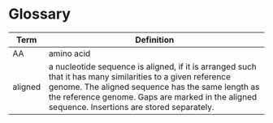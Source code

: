 # Glossary

| Term    | Definition                                                                                                                                                                                                                                                       |
|---------|------------------------------------------------------------------------------------------------------------------------------------------------------------------------------------------------------------------------------------------------------------------|
| AA      | amino acid                                                                                                                                                                                                                                                       |
| aligned | a nucleotide sequence is aligned, if it is arranged such that it has many similarities to a given reference genome. The aligned sequence has the same length as the reference genome. Gaps are marked in the aligned sequence. Insertions are stored separately. |